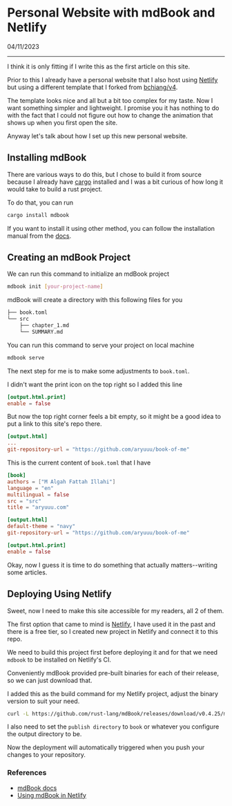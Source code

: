 # Personal Website with mdBook and Netlify 

04/11/2023

---

I think it is only fitting if I write this as the first article on this site.

Prior to this I already have a personal website that I also host using [Netlify](https://www.netlify.com/) but using a different template that I forked from [bchiang/v4](https://github.com/bchiang7/v4).

The template looks nice and all but a bit too complex for my taste. Now I want something simpler and lightweight. I promise you it has nothing to do with the fact that I could not figure out how to change the animation that shows up when you first open the site.

Anyway let's talk about how I set up this new personal website.

## Installing mdBook

There are various ways to do this, but I chose to build it from source because I already have [cargo](https://doc.rust-lang.org/cargo/) installed and I was a bit curious of how long it would take to build a rust project. 

To do that, you can run 
```sh
cargo install mdbook
```

If you want to install it using other method, you can follow the installation manual from the [docs](https://rust-lang.github.io/mdBook/guide/installation.html).

## Creating an mdBook Project

We can run this command to initialize an mdBook project
```sh
mdbook init [your-project-name]
```

mdBook will create a directory with this following files for you

```sh
├── book.toml
└── src
    ├── chapter_1.md
    └── SUMMARY.md

```

You can run this command to serve your project on local machine 
```sh
mdbook serve
```

The next step for me is to make some adjustments to `book.toml`.

I didn't want the print icon on the top right so I added this line
```toml
[output.html.print]
enable = false
```

But now the top right corner feels a bit empty, so it might be a good idea to put a link to this site's repo there.
```toml
[output.html]
...
git-repository-url = "https://github.com/aryuuu/book-of-me"

```

This is the current content of `book.toml` that I have

```toml
[book]
authors = ["M Algah Fattah Illahi"]
language = "en"
multilingual = false
src = "src"
title = "aryuuu.com"

[output.html]
default-theme = "navy"
git-repository-url = "https://github.com/aryuuu/book-of-me"

[output.html.print]
enable = false
```

Okay, now I guess it is time to do something that actually matters--writing some articles.

## Deploying Using Netlify

Sweet, now I need to make this site accessible for my readers, all 2 of them.

The first option that came to mind is [Netlify](https://www.netlify.com/), I have used it in the past and there is a free tier, so I created new project in Netlify and connect it to this repo.

We need to build this project first before deploying it and for that we need `mdbook` to be installed on Netlify's CI.

Conveniently mdBook provided pre-built binaries for each of their release, so we can just download that.

I added this as the build command for my Netlify project, adjust the binary version to suit your need.

```sh
curl -L https://github.com/rust-lang/mdBook/releases/download/v0.4.25/mdbook-v0.4.25-x86_64-unknown-linux-gnu.tar.gz | tar xvz && ./mdbook build 
```

I also need to set the `publish directory` to `book` or whatever you configure the output directory to be.

Now the deployment will automatically triggered when you push your changes to your repository.

### References

- [mdBook docs](https://rust-lang.github.io/mdBook/index.html)
- [Using mdBook in Netlify](https://github.com/rust-lang/mdBook/issues/1191#issuecomment-614049886)
